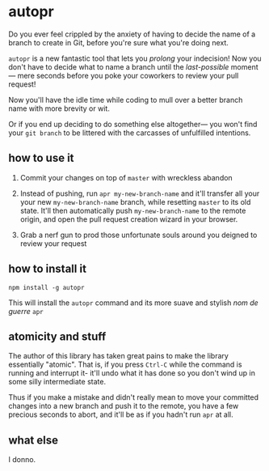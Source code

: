 # autopr

Do you ever feel crippled by the anxiety of having to decide the name of a branch to create in Git,
before you're sure what you're doing next.

`autopr` is a new fantastic tool that lets you _prolong_ your indecision! Now you don't have to
decide what to name a branch until the _last-possible_ moment— mere seconds before you poke your
coworkers to review your pull request!

Now you'll have the idle time while coding to mull over a better branch name with more brevity or
wit.

Or if you end up deciding to do something else altogether— you won't find your `git branch` to be
littered with the carcasses of unfulfilled intentions.

## how to use it

1. Commit your changes on top of `master` with wreckless abandon

2. Instead of pushing, run `apr my-new-branch-name` and it'll transfer all your your new
   `my-new-branch-name` branch, while resetting `master` to its old state. It'll then automatically
   push `my-new-branch-name` to the remote origin, and open the pull request creation wizard in your
   browser.

3. Grab a nerf gun to prod those unfortunate souls around you deigned to review your request

## how to install it

```
npm install -g autopr
```

This will install the `autopr` command and its more suave and stylish _nom de guerre_ `apr`

## atomicity and stuff

The author of this library has taken great pains to make the library essentially "atomic". That is,
if you press `Ctrl-C` while the command is running and interrupt it- it'll undo what it has done so
you don't wind up in some silly intermediate state.

Thus if you make a mistake and didn't really mean to move your committed changes into a new branch
and push it to the remote, you have a few precious seconds to abort, and it'll be as if you hadn't
run `apr` at all.

## what else

I donno. 
